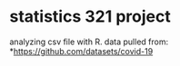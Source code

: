 # statistics 321 project
analyzing csv file with R. 
data pulled from: 
*https://github.com/datasets/covid-19
